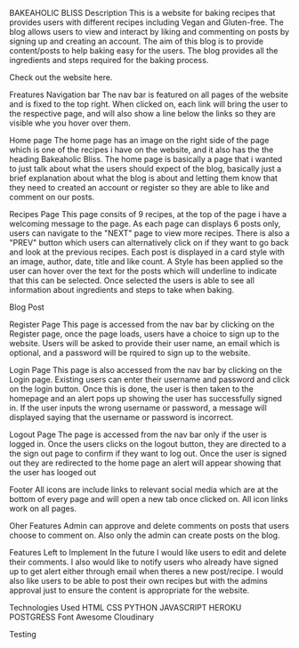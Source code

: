 BAKEAHOLIC BLISS
Description
This is a website for baking recipes that provides users with different recipes including Vegan and Gluten-free. The blog allows users to view and interact by liking and commenting on posts by signing up and creating an account. The aim of this blog is to provide content/posts to help baking easy for the users. The blog provides all the ingredients and steps required for the baking process.

Check out the website here.

Freatures
Navigation bar
The nav bar is featured on all pages of the website and is fixed to the top right. When clicked on, each link will bring the user to the respective page, and will also show a line below the links so they are visible whe you hover over them.

Home page
The home page has an image on the right side of the page which is one of the recipes i have on the website, and it also has the the heading Bakeaholic Bliss. The home page is basically a page that i wanted to just talk about what the users should expect of the blog, basically just a brief explanation about what the blog is about and letting them know that they need to created an account or register so they are able to like and comment on our posts.

Recipes Page
This page consits of 9 recipes, at the top of the page i have a welcoming message to the page. As each page can displays 6 posts only, users can navigate to the "NEXT" page to view more recipes. There is also a "PREV" button which users can alternatively click on if they want to go back and look at the previous recipes. Each post is displayed in a card style with an image, author, date, title and like count. A Style has been applied so the user can hover over the text for the posts which will underline to indicate that this can be selected. Once selected the users is able to see all information about ingredients and steps to take when baking.

Blog Post



Register Page
This page is accessed from the nav bar by clicking on the Register page, once the page loads, users have a choice to sign up to the website. Users will be asked to provide their user name, an email which is optional, and a password will be rquired to sign up to the website.

Login Page
This page is also accessed from the nav bar by clicking on the Login page. Existing users can enter their username and password and click on the login button. Once this is done, the user is then taken to the homepage and an alert pops up showing the user has successfully signed in. If the user inputs the wrong username or password, a message will displayed saying that the username or password is incorrect.

Logout Page
The page is accessed from the nav bar only if the user is logged in. Once the users clicks on the logout button, they are directed to a the sign out page to confirm if they want to log out.  Once the user is signed out they are redirected to the home page an alert will appear showing that the user has looged out

Footer
All icons are include links to relevant social media which are at the bottom of every page and will open a new tab once clicked on. All icon links work on all pages.

Oher Features
Admin can approve and delete comments on posts that users choose to comment on. Also only the admin can create posts on the blog.

Features Left to Implement
In the future I would like users to edit and delete their comments.
I also would like to notify users who already have signed up to get alert either through email when theres a new post/recipe. 
I would also like users to be able to post their own recipes but with the admins approval just to ensure the content is appropriate for the website.

Technologies Used
HTML
CSS
PYTHON
JAVASCRIPT
HEROKU POSTGRESS 
Font Awesome
Cloudinary

Testing 